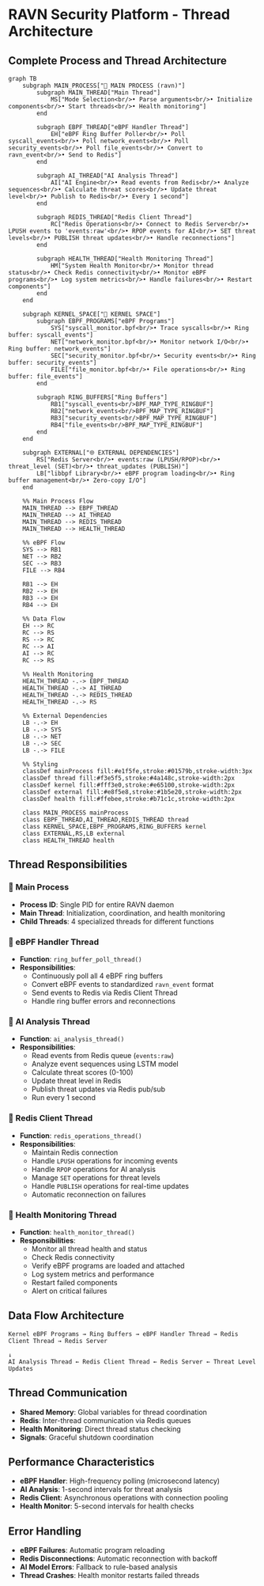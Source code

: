 # RAVN Security Platform - Thread Architecture

## Complete Process and Thread Architecture

```mermaid
graph TB
    subgraph MAIN_PROCESS["🚀 MAIN PROCESS (ravn)"]
        subgraph MAIN_THREAD["Main Thread"]
            MS["Mode Selection<br/>• Parse arguments<br/>• Initialize components<br/>• Start threads<br/>• Health monitoring"]
        end
        
        subgraph EBPF_THREAD["eBPF Handler Thread"]
            EH["eBPF Ring Buffer Poller<br/>• Poll syscall_events<br/>• Poll network_events<br/>• Poll security_events<br/>• Poll file_events<br/>• Convert to ravn_event<br/>• Send to Redis"]
        end
        
        subgraph AI_THREAD["AI Analysis Thread"]
            AI["AI Engine<br/>• Read events from Redis<br/>• Analyze sequences<br/>• Calculate threat scores<br/>• Update threat level<br/>• Publish to Redis<br/>• Every 1 second"]
        end
        
        subgraph REDIS_THREAD["Redis Client Thread"]
            RC["Redis Operations<br/>• Connect to Redis Server<br/>• LPUSH events to 'events:raw'<br/>• RPOP events for AI<br/>• SET threat levels<br/>• PUBLISH threat updates<br/>• Handle reconnections"]
        end
        
        subgraph HEALTH_THREAD["Health Monitoring Thread"]
            HM["System Health Monitor<br/>• Monitor thread status<br/>• Check Redis connectivity<br/>• Monitor eBPF programs<br/>• Log system metrics<br/>• Handle failures<br/>• Restart components"]
        end
    end
    
    subgraph KERNEL_SPACE["🔧 KERNEL SPACE"]
        subgraph EBPF_PROGRAMS["eBPF Programs"]
            SYS["syscall_monitor.bpf<br/>• Trace syscalls<br/>• Ring buffer: syscall_events"]
            NET["network_monitor.bpf<br/>• Monitor network I/O<br/>• Ring buffer: network_events"]
            SEC["security_monitor.bpf<br/>• Security events<br/>• Ring buffer: security_events"]
            FILE["file_monitor.bpf<br/>• File operations<br/>• Ring buffer: file_events"]
        end
        
        subgraph RING_BUFFERS["Ring Buffers"]
            RB1["syscall_events<br/>BPF_MAP_TYPE_RINGBUF"]
            RB2["network_events<br/>BPF_MAP_TYPE_RINGBUF"]
            RB3["security_events<br/>BPF_MAP_TYPE_RINGBUF"]
            RB4["file_events<br/>BPF_MAP_TYPE_RINGBUF"]
        end
    end
    
    subgraph EXTERNAL["🌐 EXTERNAL DEPENDENCIES"]
        RS["Redis Server<br/>• events:raw (LPUSH/RPOP)<br/>• threat_level (SET)<br/>• threat_updates (PUBLISH)"]
        LB["libbpf Library<br/>• eBPF program loading<br/>• Ring buffer management<br/>• Zero-copy I/O"]
    end
    
    %% Main Process Flow
    MAIN_THREAD --> EBPF_THREAD
    MAIN_THREAD --> AI_THREAD
    MAIN_THREAD --> REDIS_THREAD
    MAIN_THREAD --> HEALTH_THREAD
    
    %% eBPF Flow
    SYS --> RB1
    NET --> RB2
    SEC --> RB3
    FILE --> RB4
    
    RB1 --> EH
    RB2 --> EH
    RB3 --> EH
    RB4 --> EH
    
    %% Data Flow
    EH --> RC
    RC --> RS
    RS --> RC
    RC --> AI
    AI --> RC
    RC --> RS
    
    %% Health Monitoring
    HEALTH_THREAD -.-> EBPF_THREAD
    HEALTH_THREAD -.-> AI_THREAD
    HEALTH_THREAD -.-> REDIS_THREAD
    HEALTH_THREAD -.-> RS
    
    %% External Dependencies
    LB -.-> EH
    LB -.-> SYS
    LB -.-> NET
    LB -.-> SEC
    LB -.-> FILE
    
    %% Styling
    classDef mainProcess fill:#e1f5fe,stroke:#01579b,stroke-width:3px
    classDef thread fill:#f3e5f5,stroke:#4a148c,stroke-width:2px
    classDef kernel fill:#fff3e0,stroke:#e65100,stroke-width:2px
    classDef external fill:#e8f5e8,stroke:#1b5e20,stroke-width:2px
    classDef health fill:#ffebee,stroke:#b71c1c,stroke-width:2px
    
    class MAIN_PROCESS mainProcess
    class EBPF_THREAD,AI_THREAD,REDIS_THREAD thread
    class KERNEL_SPACE,EBPF_PROGRAMS,RING_BUFFERS kernel
    class EXTERNAL,RS,LB external
    class HEALTH_THREAD health
```

## Thread Responsibilities

### 🚀 Main Process
- **Process ID**: Single PID for entire RAVN daemon
- **Main Thread**: Initialization, coordination, and health monitoring
- **Child Threads**: 4 specialized threads for different functions

### 🔧 eBPF Handler Thread
- **Function**: `ring_buffer_poll_thread()`
- **Responsibilities**:
  - Continuously poll all 4 eBPF ring buffers
  - Convert eBPF events to standardized `ravn_event` format
  - Send events to Redis via Redis Client Thread
  - Handle ring buffer errors and reconnections

### 🤖 AI Analysis Thread  
- **Function**: `ai_analysis_thread()`
- **Responsibilities**:
  - Read events from Redis queue (`events:raw`)
  - Analyze event sequences using LSTM model
  - Calculate threat scores (0-100)
  - Update threat level in Redis
  - Publish threat updates via Redis pub/sub
  - Run every 1 second

### 🔗 Redis Client Thread
- **Function**: `redis_operations_thread()`
- **Responsibilities**:
  - Maintain Redis connection
  - Handle `LPUSH` operations for incoming events
  - Handle `RPOP` operations for AI analysis
  - Manage `SET` operations for threat levels
  - Handle `PUBLISH` operations for real-time updates
  - Automatic reconnection on failures

### 🏥 Health Monitoring Thread
- **Function**: `health_monitor_thread()`
- **Responsibilities**:
  - Monitor all thread health and status
  - Check Redis connectivity
  - Verify eBPF programs are loaded and attached
  - Log system metrics and performance
  - Restart failed components
  - Alert on critical failures

## Data Flow Architecture

```
Kernel eBPF Programs → Ring Buffers → eBPF Handler Thread → Redis Client Thread → Redis Server
                                                                                        ↓
AI Analysis Thread ← Redis Client Thread ← Redis Server ← Threat Level Updates
```

## Thread Communication

- **Shared Memory**: Global variables for thread coordination
- **Redis**: Inter-thread communication via Redis queues
- **Health Monitoring**: Direct thread status checking
- **Signals**: Graceful shutdown coordination

## Performance Characteristics

- **eBPF Handler**: High-frequency polling (microsecond latency)
- **AI Analysis**: 1-second intervals for threat analysis
- **Redis Client**: Asynchronous operations with connection pooling
- **Health Monitor**: 5-second intervals for health checks

## Error Handling

- **eBPF Failures**: Automatic program reloading
- **Redis Disconnections**: Automatic reconnection with backoff
- **AI Model Errors**: Fallback to rule-based analysis
- **Thread Crashes**: Health monitor restarts failed threads
